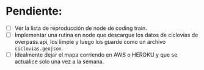 # Pendiente:

- [ ] Ver la lista de reproducción de node de coding train.
- [ ] Implementar una rutina en node que descargue los datos de ciclovías de overpass.api, los limpie y luego los guarde como un archivo `ciclovias.geojson`.
- [ ] Idealmente dejar el mapa corriendo en AWS o HEROKU y que se actualice solo una vez a la semana.
